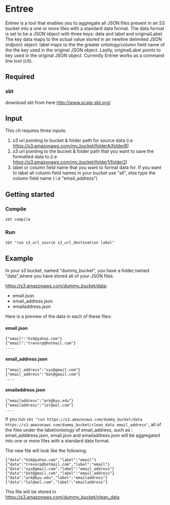 # Entree
Entree is a tool that enables you to aggregate all  JSON files present in an S3 bucket
into a one or more files with a standard data format. The data format is set to be a JSON object with three keys: data and label and originalLabel.
The key data maps to the actual value stored in an  newline delimited JSON (ndjson) object. label maps to the the greater ontology/column field name of the
the key used in the original JSON object. Lastly, originalLabel points to key used in the original JSON object.
Currently Entree works as a command line tool (clt).

## Required
### sbt
download sbt from here http://www.scala-sbt.org/

## Input
This clt requires three inputs:
  1. s3 url pointing to bucket & folder path for source data (i.e https://s3.amazonaws.com/my_bucket/folderA/folderB)
  2. s3 url pointing to the bucket & folder path that you want to save the formatted data to.(i.e https://s3.amazonaws.com/my_bucket/folder1/folder2)
  3. label or column field name that you want to format data for. If you want to label all column field names in your bucket use "all", else type the column field name ( i.e "email_address")

## Getting started

### Compile
```sbt compile```

### Run
```sbt "run s3_url_source s3_url_destination label" ```

## Example

In your s3 bucket, named "dummy_bucket", you have a folder,named "data",where you have stored all of your JSON files.

https://s3.amazonaws.com/dummy_bucket/data:
  -  email.json
  -  email_address.json
  -  emailaddress.json

Here is a preview of the data in each of these files:

#### email.json
```
{"email":"hzk@yahoo.com"}
{"email":"trevorp@hotmail.com"}
....
```

#### email_address.json
```
{"email_address":"xyz@gmail.com"}
{"email_address":"bot@gmail.com"}
....
```

#### emailaddress.json
```
{"emailaddress":"ark@byu.edu"}
{"emailaddress":"lol@aol.com"}
....
```

If you run ``` sbt "run https://s3.amazonaws.com/dummy_bucket/data https://s3.amazonaws.com/dummy_bucket/clean_data email_address" ```, all of the files under the label/ontology of email_address, such as : email_adddress.json, email.json and emailaddress.json will be aggregated into one or more files with a standard data format.

The new file will look like the following:

```
{"data":"hzk@yahoo.com","label":"email"}
{"data":"trevorp@hotmail.com","label":"email"}
{"data":"xyz@gmail.com","label":"email_address"}
{"data":"bot@gmail.com","label":"email_address"}
{"data":"ark@byu.edu","label":"emailaddress"}
{"data":"lol@aol.com","label":"emailaddress"}
```

This file will be stored in https://s3.amazonaws.com/dummy_bucket/clean_data




